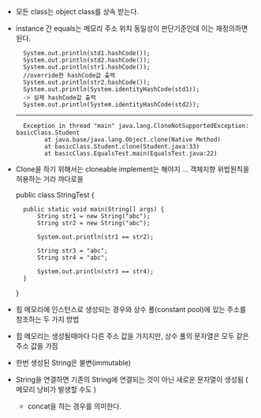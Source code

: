 - 모든 class는 object class를 상속 받는다.

- instance 간 equals는 메모리 주소 위치 동일성이 판단기준인데 이는 재정의하면 된다.
          
        System.out.println(std1.hashCode());
        System.out.println(std2.hashCode());
        System.out.println(str1.hashCode());
        //override한 hashCode값 출력
        System.out.println(str2.hashCode());
        System.out.println(System.identityHashCode(std1));
        -> 실제 hashCode값 출력
        System.out.println(System.identityHashCode(std2));

    ---------------------

        Exception in thread "main" java.lang.CloneNotSupportedException: basicClass.Student
              at java.base/java.lang.Object.clone(Native Method)
              at basicClass.Student.clone(Student.java:33)
              at basicClass.EqualsTest.main(EqualsTest.java:22)

- Clone을 하기 위해서는 cloneable implement는 해야지 ... 객체지향 위법원칙을 허용하는 거라 까다로을 


    public class StringTest {

        public static void main(String[] args) {
            String str1 = new String("abc");
            String str2 = new String("abc");
            
            System.out.println(str1 == str2);
            
            String str3 = "abc";
            String str4 = "abc";
            
            System.out.println(str3 == str4);
        }
    }

- 힙 메모리에 인스턴스로 생성되는 경우와 상수 풀(constant pool)에 있는 주소를 참조하는 두 가지 방법


- 힙 메모리는 생성될때마다 다른 주소 값을 가지지만, 상수 풀의 문자열은 모두 같은 주소 값을 가짐


- 한번 생성된 String은 불변(immutable)


- String을 연결하면 기존의 String에 연결되는 것이 아닌 새로운 문자열이 생성됨 ( 메모리 낭비가 발생할 수도 )
    - concat을 하는 경우를 의미한다.
